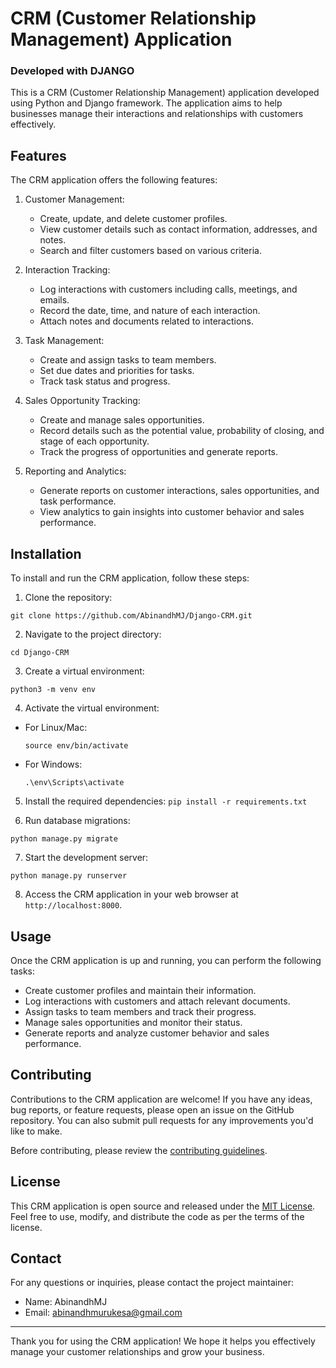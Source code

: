 # CRM (Customer Relationship Management) Application

### Developed with DJANGO

This is a CRM (Customer Relationship Management) application developed using Python and Django framework. The application aims to help businesses manage their interactions and relationships with customers effectively.

## Features

The CRM application offers the following features:

1. Customer Management:

   - Create, update, and delete customer profiles.
   - View customer details such as contact information, addresses, and notes.
   - Search and filter customers based on various criteria.

2. Interaction Tracking:

   - Log interactions with customers including calls, meetings, and emails.
   - Record the date, time, and nature of each interaction.
   - Attach notes and documents related to interactions.

3. Task Management:

   - Create and assign tasks to team members.
   - Set due dates and priorities for tasks.
   - Track task status and progress.

4. Sales Opportunity Tracking:

   - Create and manage sales opportunities.
   - Record details such as the potential value, probability of closing, and stage of each opportunity.
   - Track the progress of opportunities and generate reports.

5. Reporting and Analytics:
   - Generate reports on customer interactions, sales opportunities, and task performance.
   - View analytics to gain insights into customer behavior and sales performance.

## Installation

To install and run the CRM application, follow these steps:

1. Clone the repository:

`git clone https://github.com/AbinandhMJ/Django-CRM.git`

2. Navigate to the project directory:

`cd Django-CRM`

3. Create a virtual environment:

`python3 -m venv env`

4. Activate the virtual environment:

- For Linux/Mac:

  ```
  source env/bin/activate
  ```

- For Windows:

  ```
  .\env\Scripts\activate
  ```

5. Install the required dependencies:
   `pip install -r requirements.txt`

6. Run database migrations:

`python manage.py migrate`

7. Start the development server:

`python manage.py runserver`

8. Access the CRM application in your web browser at `http://localhost:8000`.

## Usage

Once the CRM application is up and running, you can perform the following tasks:

- Create customer profiles and maintain their information.
- Log interactions with customers and attach relevant documents.
- Assign tasks to team members and track their progress.
- Manage sales opportunities and monitor their status.
- Generate reports and analyze customer behavior and sales performance.

## Contributing

Contributions to the CRM application are welcome! If you have any ideas, bug reports, or feature requests, please open an issue on the GitHub repository. You can also submit pull requests for any improvements you'd like to make.

Before contributing, please review the [contributing guidelines](CONTRIBUTING.md).

## License

This CRM application is open source and released under the [MIT License](LICENSE). Feel free to use, modify, and distribute the code as per the terms of the license.

## Contact

For any questions or inquiries, please contact the project maintainer:

- Name: AbinandhMJ
- Email: [abinandhmurukesa@gmail.com](mailto:abinandhmurukesan@gmail.com)

---

Thank you for using the CRM application! We hope it helps you effectively manage your customer relationships and grow your business.

